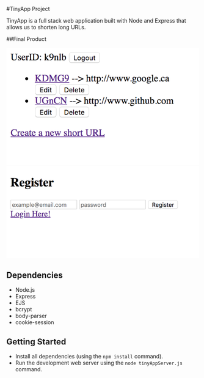 #TinyApp Project

TinyApp is a full stack web application built with Node and Express that allows us to shorten long URLs.

##Final Product

!["Screenshot of URLs page"](https://github.com/hli30/Week2Project_TinyApp/blob/master/docs/urls-page.png)
!["Screenshot of register page"](https://github.com/hli30/Week2Project_TinyApp/blob/master/docs/register-page.png)

## Dependencies

- Node.js
- Express
- EJS
- bcrypt
- body-parser
- cookie-session

## Getting Started

- Install all dependencies (using the `npm install` command).
- Run the development web server using the `node tinyAppServer.js` command.

